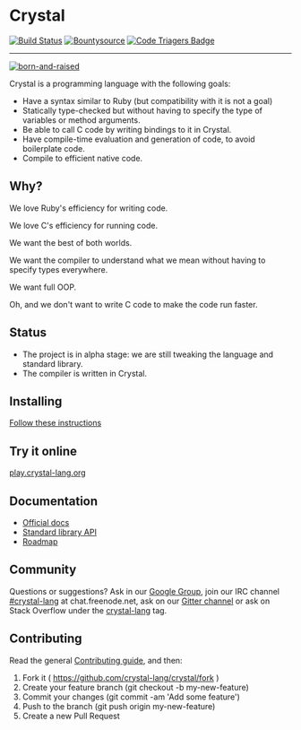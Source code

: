 # Crystal

[![Build Status](https://travis-ci.org/crystal-lang/crystal.svg)](https://travis-ci.org/crystal-lang/crystal)
[![Bountysource](https://api.bountysource.com/badge/team?team_id=89730&style=raised)](https://www.bountysource.com/teams/crystal-lang/fundraisers/702-crystal-language)
[![Code Triagers Badge](https://www.codetriage.com/crystal-lang/crystal/badges/users.svg)](https://www.codetriage.com/crystal-lang/crystal)

---

[![born-and-raised](https://cloud.githubusercontent.com/assets/209371/13291809/022e2360-daf8-11e5-8be7-d02c1c8b38fb.png)](http://manas.com.ar/)

Crystal is a programming language with the following goals:

* Have a syntax similar to Ruby (but compatibility with it is not a goal)
* Statically type-checked but without having to specify the type of variables or method arguments.
* Be able to call C code by writing bindings to it in Crystal.
* Have compile-time evaluation and generation of code, to avoid boilerplate code.
* Compile to efficient native code.

Why?
----

We love Ruby's efficiency for writing code.

We love C's efficiency for running code.

We want the best of both worlds.

We want the compiler to understand what we mean without having to specify types everywhere.

We want full OOP.

Oh, and we don't want to write C code to make the code run faster.

Status
------

* The project is in alpha stage: we are still tweaking the language and standard library.
* The compiler is written in Crystal.

Installing
----------

[Follow these instructions](https://crystal-lang.org/docs/installation/index.html)

Try it online
-------------

[play.crystal-lang.org](https://play.crystal-lang.org/)

Documentation
----------

* [Official docs](http://crystal-lang.org/docs)
* [Standard library API](https://crystal-lang.org/api)
* [Roadmap](https://github.com/crystal-lang/crystal/wiki/Roadmap)

Community
---------

Questions or suggestions? Ask in our [Google Group](https://groups.google.com/forum/?fromgroups#!forum/crystal-lang), join our IRC channel [#crystal-lang](http://webchat.freenode.net/?channels=#crystal-lang) at chat.freenode.net, ask on our [Gitter channel](https://gitter.im/crystal-lang/crystal) or ask on Stack Overflow under the [crystal-lang](http://stackoverflow.com/questions/tagged/crystal-lang) tag.

Contributing
---------

Read the general [Contributing guide](https://github.com/crystal-lang/crystal/blob/master/CONTRIBUTING.md), and then:

1. Fork it ( https://github.com/crystal-lang/crystal/fork )
2. Create your feature branch (git checkout -b my-new-feature)
3. Commit your changes (git commit -am 'Add some feature')
4. Push to the branch (git push origin my-new-feature)
5. Create a new Pull Request
